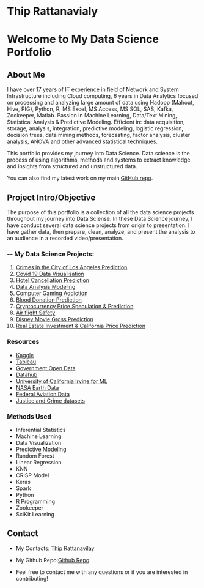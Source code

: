 # Thip Rattanavialy 
# Welcome to My Data Science Portfolio

## About Me
I have over 17 years of IT experience in field of Network and System Infrastructure including Cloud computing, 6 years in Data Analytics focused on processing and analyzing large amount of data using Hadoop (Mahout, Hive, PIG), Python, R, MS Excel, MS Access, MS SQL, SAS, Kafka, Zookeeper, Matlab. Passion in Machine Learning, Data/Text Mining, Statistical Analysis & Predictive Modeling. Efficient in: data acquisition, storage, analysis, integration, predictive modeling, logistic regression, decision trees, data mining methods, forecasting, factor analysis, cluster analysis, ANOVA and other advanced statistical techniques.

This portfolio provides my journey into Data Science. Data science is the process of using algorithms, methods and systems to extract knowledge and insights from structured and unstructured data. 

You can also find my latest work on my main [GitHub repo](https://github.com/thiprattanavilay?tab=repositories).

## Project Intro/Objective
The purpose of this portfolio is a collection of all the data science projects throughout my journey into Data Sciense. In these Data Science journey, I have conduct several data science projects from origin to presentation. I have gather data, then prepare, clean, analyze, and present the analysis to an audience in a recorded video/presentation.

### -- My Data Science Projects:

1. [Crimes in the City of Los Angeles Prediction](https://github.com/thiprattanavilay/dsc530/blob/main/week_12/Completed_Final_Project/RattanavilayThip_DSC530_Final.pdf)
2. [Covid 19 Data Visualisation](https://github.com/thiprattanavilay/dsc540/blob/main/Week11%2612/Project/RattanavilayThip_Project_Milestone_5_Final_Summary.pdf)
3. [Hotel Cancellation Prediction](https://github.com/thiprattanavilay/dsc550/blob/main/WEEK11%2612/RattanavilayThip_11_2_Final_Project_Case_Study_Report.pdf)
4. [Data Analysis Modeling](https://github.com/thiprattanavilay/dsc500/blob/main/week12/rattanavilay-assignment-12.2-exercises.pdf)
5. [Computer Gaming Addiction](https://github.com/thiprattanavilay/dsc500/blob/main/week9/rattanavilay-9.3-Project-Milestone-3-final.pdf) 
6. [Blood Donation Prediction](https://github.com/thiprattanavilay/dsc630/blob/main/WEEK10/Project%20Finished/ThipRattanavilay_Project_Milestone_5_Final_Paper.pdf)
7. [Cryptocurrency Price Speculation & Prediction](https://github.com/thiprattanavilay/DSC680/blob/main/Project02/Week8_Present_Project_1_Final/RattanavilayThip_Project_2_Milestone_4_Cryptocurrency_Price_Speculation_%26_Prediction_Final.pdf)
8. [Air flight Safety](https://github.com/thiprattanavilay/dsc640/blob/main/WEEK9_10/RattanavilayThip_5_3_Final_Project_5_Summary.pdf) 
9. [Disney Movie Gross Prediction](https://github.com/thiprattanavilay/DSC680/blob/main/Project01/WEEK3/RattanavilayThip_Project_1_Draft_Milestone_3.pdf)
10. [Real Estate Investment & California Price Prediction](https://github.com/thiprattanavilay/DSC680/blob/main/Project03/Week12_Final_Project/Final_Report_%26_Presentation/Final_Report_Q%26A_Project_3_Milestone_4_RattanavilayThip.pdf)


### Resources 
* [Kaggle](https://www.kaggle.com/datasets)
* [Tableau](https://www.tableau.com/learn/articles/free-public-data-sets)
* [Government Open Data](https://www.data.gov/)
* [Datahub](https://datahub.io/collections)
* [University of California Irvine for ML](https://archive.ics.uci.edu/ml/datasets.php)
* [NASA Earth Data](https://earthdata.nasa.gov/)
* [Federal Aviation Data](https://www.faa.gov/data_research/aviation_data_statistics/)
* [Justice and Crime datasets](https://www.justice.gov/open/open-data)

### Methods Used
* Inferential Statistics
* Machine Learning
* Data Visualization
* Predictive Modeling
* Random Forest
* Linear Regression
* KNN
* CRISP Model
* Keras
* Spark
* Python
* R Programming
* Zookeeper
* SciKit Learning

## Contact

* My Contacts: [Thip Rattanavilay](mailto:trattanavilay@my365.bellevue.edu) 
* My Github Repo:[Github Repo](https://github.com/thiprattanavilay?tab=repositories)

* Feel free to contact me with any questions or if you are interested in contributing!
